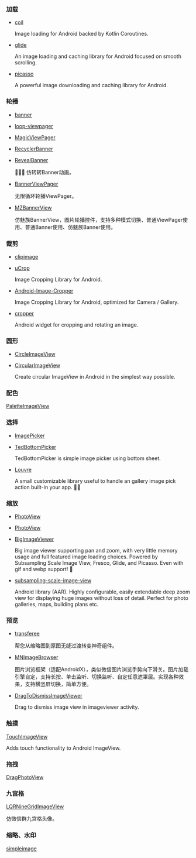 ### 加载
* [coil](https://github.com/coil-kt/coil)

    Image loading for Android backed by Kotlin Coroutines.
* [glide](https://github.com/bumptech/glide)

    An image loading and caching library for Android focused on smooth scrolling.
* [picasso](https://github.com/square/picasso)

    A powerful image downloading and caching library for Android.
### 轮播
* [banner](https://github.com/youth5201314/banner)
* [loop-viewpager](https://github.com/xwc520/loop-viewpager)
* [MagicViewPager](https://github.com/hongyangAndroid/MagicViewPager)
* [RecyclerBanner](https://github.com/ren93/RecyclerBanner)
* [RevealBanner](https://github.com/tokiii/RevealBanner)

    🚀🚀🚀 仿转转Banner动画。
* [BannerViewPager](https://github.com/zhpanvip/BannerViewPager)

    无限循环轮播ViewPager。
* [MZBannerView](https://github.com/pinguo-zhouwei/MZBannerView)

    仿魅族BannerView，图片轮播控件，支持多种模式切换、普通ViewPager使用、普通Banner使用、仿魅族Banner使用。
### 裁剪
* [clipimage](https://github.com/gdutxiaoxu/clipimage)
* [uCrop](https://github.com/Yalantis/uCrop)

    Image Cropping Library for Android.
* [Android-Image-Cropper](https://github.com/ArthurHub/Android-Image-Cropper)

    Image Cropping Library for Android, optimized for Camera / Gallery.
* [cropper](https://github.com/edmodo/cropper)

    Android widget for cropping and rotating an image.
### 圆形
* [CircleImageView](https://github.com/hdodenhof/CircleImageView)
* [CircularImageView](https://github.com/lopspower/CircularImageView)

    Create circular ImageView in Android in the simplest way possible.
### 配色
[PaletteImageView](https://github.com/DingMouRen/PaletteImageView)
### 选择
* [ImagePicker](https://github.com/jeasonlzy/ImagePicker)
* [TedBottomPicker](https://github.com/iammert/TedBottomPicker)

    TedBottomPicker is simple image picker using bottom sheet.
* [Louvre](https://github.com/andremion/Louvre)

    A small customizable library useful to handle an gallery image pick action built-in your app. 🌄🌠
### 缩放
* [PhotoView](https://github.com/chrisbanes/PhotoView)
* [PhotoView](https://github.com/bm-x/PhotoView)
* [BigImageViewer](https://github.com/Piasy/BigImageViewer)

    Big image viewer supporting pan and zoom, with very little memory usage and full featured image loading choices. Powered by Subsampling Scale Image View, Fresco, Glide, and Picasso. Even with gif and webp support! 🍻
* [subsampling-scale-image-view](https://github.com/davemorrissey/subsampling-scale-image-view)

    Android library (AAR). Highly configurable, easily extendable deep zoom view for displaying huge images without loss of detail. Perfect for photo galleries, maps, building plans etc.
### 预览
* [transferee](https://github.com/Hitomis/transferee)

    帮您从缩略图到原图无缝过渡转变神奇组件。
* [MNImageBrowser](https://github.com/maning0303/MNImageBrowser)

    图片浏览框架（适配AndroidX），类似微信图片浏览手势向下滑关。图片加载引擎自定，支持长按、单击监听、切换监听、自定任意遮罩层。实现各种效果，支持横竖屏切换，简单方便。
* [DragToDismissImageViewer](https://github.com/iammert/DragToDismissImageViewer)

    Drag to dismiss image view in imageviewer activity.
### 触摸
[TouchImageView](https://github.com/MikeOrtiz/TouchImageView)

Adds touch functionality to Android ImageView.
### 拖拽
[DragPhotoView](https://github.com/githubwing/DragPhotoView)
### 九宫格
[LQRNineGridImageView](https://github.com/GitLqr/LQRNineGridImageView)

仿微信群九宫格头像。
### 缩略、水印
[simpleimage](https://github.com/alibaba/simpleimage)